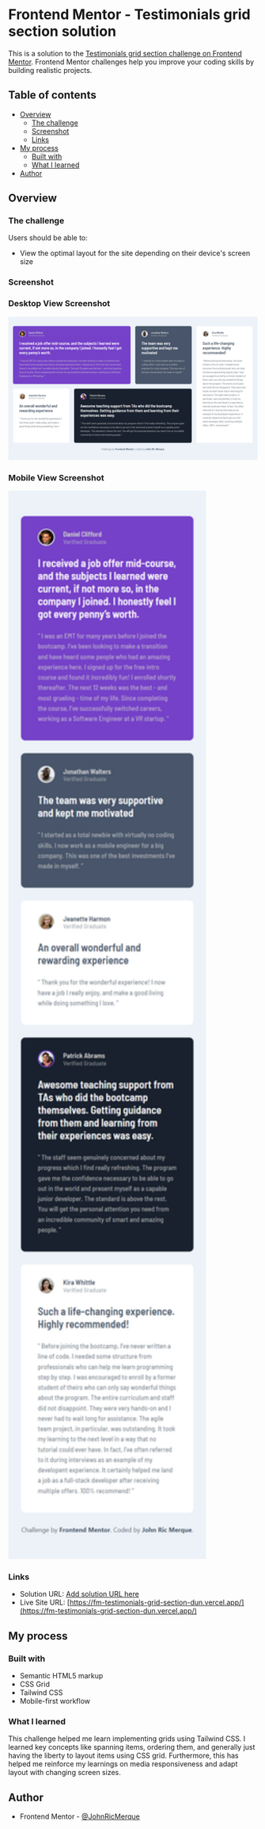 # Frontend Mentor - Testimonials grid section solution

This is a solution to the [Testimonials grid section challenge on Frontend Mentor](https://www.frontendmentor.io/challenges/testimonials-grid-section-Nnw6J7Un7). Frontend Mentor challenges help you improve your coding skills by building realistic projects. 

## Table of contents

- [Overview](#overview)
  - [The challenge](#the-challenge)
  - [Screenshot](#screenshot)
  - [Links](#links)
- [My process](#my-process)
  - [Built with](#built-with)
  - [What I learned](#what-i-learned)
- [Author](#author)


## Overview

### The challenge

Users should be able to:

- View the optimal layout for the site depending on their device's screen size

### Screenshot

### Desktop View Screenshot
<img src=".\testimonials-grid-section-main\images\desktop view.png">

### Mobile View Screenshot
<img src=".\testimonials-grid-section-main\images\mobile view.png" style="width: 400px">

### Links

- Solution URL: [Add solution URL here](https://your-solution-url.com)
- Live Site URL: [https://fm-testimonials-grid-section-dun.vercel.app/](https://fm-testimonials-grid-section-dun.vercel.app/)

## My process

### Built with

- Semantic HTML5 markup
- CSS Grid
- Tailwind CSS
- Mobile-first workflow


### What I learned

This challenge helped me learn implementing grids using Tailwind CSS. I learned key concepts like spanning items, ordering them, and generally just having the liberty to layout items using CSS grid. Furthermore, this has helped me reinforce my learnings on media responsiveness and adapt layout with changing screen sizes.


## Author

- Frontend Mentor - [@JohnRicMerque](https://www.frontendmentor.io/profile/JohnRicMerque)